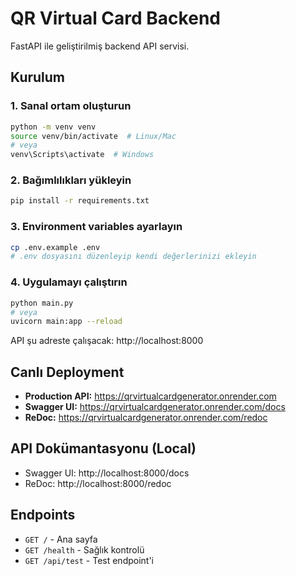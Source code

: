 # QR Virtual Card Backend

FastAPI ile geliştirilmiş backend API servisi.

## Kurulum

### 1. Sanal ortam oluşturun
```bash
python -m venv venv
source venv/bin/activate  # Linux/Mac
# veya
venv\Scripts\activate  # Windows
```

### 2. Bağımlılıkları yükleyin
```bash
pip install -r requirements.txt
```

### 3. Environment variables ayarlayın
```bash
cp .env.example .env
# .env dosyasını düzenleyip kendi değerlerinizi ekleyin
```

### 4. Uygulamayı çalıştırın
```bash
python main.py
# veya
uvicorn main:app --reload
```

API şu adreste çalışacak: http://localhost:8000

## Canlı Deployment

- **Production API:** https://qrvirtualcardgenerator.onrender.com
- **Swagger UI:** https://qrvirtualcardgenerator.onrender.com/docs
- **ReDoc:** https://qrvirtualcardgenerator.onrender.com/redoc

## API Dokümantasyonu (Local)

- Swagger UI: http://localhost:8000/docs
- ReDoc: http://localhost:8000/redoc

## Endpoints

- `GET /` - Ana sayfa
- `GET /health` - Sağlık kontrolü
- `GET /api/test` - Test endpoint'i 